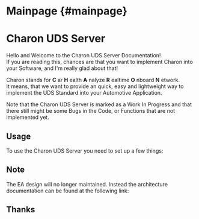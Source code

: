 # Mainpage {#mainpage}

Charon UDS Server
==================

Hello and Welcome to the Charon UDS Server Documentation!  
If you are reading this, chances are that you want to implement Charon into your Software, and I'm really glad about that!

Charon stands for **C** ar **H** ealth **A** nalyze **R** ealtime **O** nboard **N** etwork.  
It means, that we want to provide an quick, easy and lightweight way to implement the UDS Standard into your Automotive Application.

Note that the Charon UDS Server is marked as a Work In Progress and that there still might be some Bugs in the Code, or Functions that are not implemented yet.

## Usage

To use the Charon UDS Server you need to set up a few things:

## Note 

The EA design will no longer maintained. Instead the architecture documentation can be found at the following link:

## Thanks
